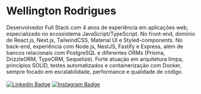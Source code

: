 # Wellington Rodrigues
Desenvolvedor Full Stack com 4 anos de experiência em aplicações web, especializado no ecossistema JavaScript/TypeScript. No front-end, domínio de React.js, Next.js, TailwindCSS, Material UI e Styled-components. No back-end, experiência com Node.js, NestJS, Fastify e Express, além de bancos relacionais com PostgreSQL e diferentes ORMs (Prisma, DrizzleORM, TypeORM, Sequelize). Forte atuação em arquitetura limpa, princípios SOLID, testes automatizados e containerização com Docker, sempre focado em escalabilidade, performance e qualidade de código.
<br />
<br />
[![Linkedin Badge](https://img.shields.io/badge/-wellingtonrodriguesbr-3251A0?style=flat-square&logo=Linkedin&logoColor=white&link=https://www.linkedin.com/in/wellingtonrodriguesbr/)](https://www.linkedin.com/in/wellingtonrodriguesbr/)
[![Instagram Badge](https://img.shields.io/badge/-@wellingtonrodriguesbr-FF2E42?style=flat-square&logo=Instagram&logoColor=white&link=https://www.instagram.com/wellingtonrodriguesbr/)](https://www.instagram.com/wellingtonrodriguesbr/)
<br/>
